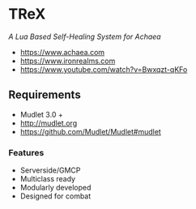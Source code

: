 # TReX
 *A Lua Based Self-Healing System for Achaea*
 - https://www.achaea.com
 - https://www.ironrealms.com
 - https://www.youtube.com/watch?v=Bwxqzt-qKFo

## Requirements
 - Mudlet 3.0 +
 - http://mudlet.org
 - https://github.com/Mudlet/Mudlet#mudlet
 
### Features
 - Serverside/GMCP
 - Multiclass ready
 - Modularly developed
 - Designed for combat
 
